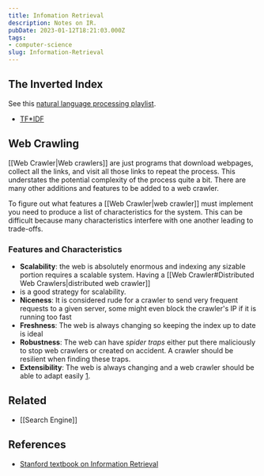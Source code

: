 ```yaml
---
title: Infomation Retrieval
description: Notes on IR.
pubDate: 2023-01-12T18:21:03.000Z
tags:
- computer-science
slug: Information-Retrieval
---
```


## The Inverted Index

See this [natural language processing playlist](https://www.youtube.com/playlist?list=PLLssT5z_DsK8HbD2sPcUIDfQ7zmBarMYv).

- [TF*IDF](https://en.wikipedia.org/wiki/Tf%E2%80%93idf)

## Web Crawling

[[Web Crawler|Web crawlers]] are just programs that download webpages, collect all the
links, and visit all those links to repeat the process. This understates the potential
complexity of the process quite a bit. There are many other additions and features to be
added to a web crawler.

To figure out what features a [[Web Crawler|web crawler]] must implement you need to
produce a  list of characteristics for the system. This can be difficult because many
characteristics interfere with one another leading to trade-offs.

### Features and Characteristics

- **Scalability**: the web is absolutely enormous and indexing any sizable portion
	requires a scalable system. Having a [[Web Crawler#Distributed Web Crawlers|distributed web crawler]]
-  is a good strategy for scalability.
- **Niceness**: It is considered rude for a crawler to send very frequent requests to a
	given server, some might even block the crawler's IP if it is running too fast
- **Freshness**: The web is always changing so keeping the index up to date is ideal
- **Robustness**: The web can have _spider traps_ either put there maliciously to stop
	web crawlers or created on accident. A crawler should be resilient when finding these traps.
- **Extensibility**: The web is always changing and a web crawler should be able to adapt easily [1].

## Related

- [[Search Engine]]

## References

- [Stanford textbook on Information Retrieval][1]

[1]: https://nlp.stanford.edu/IR-book/ "Stanford Information Retrieval Book"
